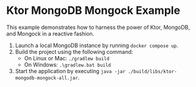 # Ktor MongoDB Mongock Example

This example demonstrates how to harness the power of Ktor, MongoDB, and Mongock in a reactive fashion.

1. Launch a local MongoDB instance by running `docker compose up`.
2. Build the project using the following command:
    * On Linux or Mac: `./gradlew build`
    * On Windows: `.\gradlew.bat build`
3. Start the application by executing `java -jar ./build/libs/ktor-mongodb-mongock-all.jar`.
